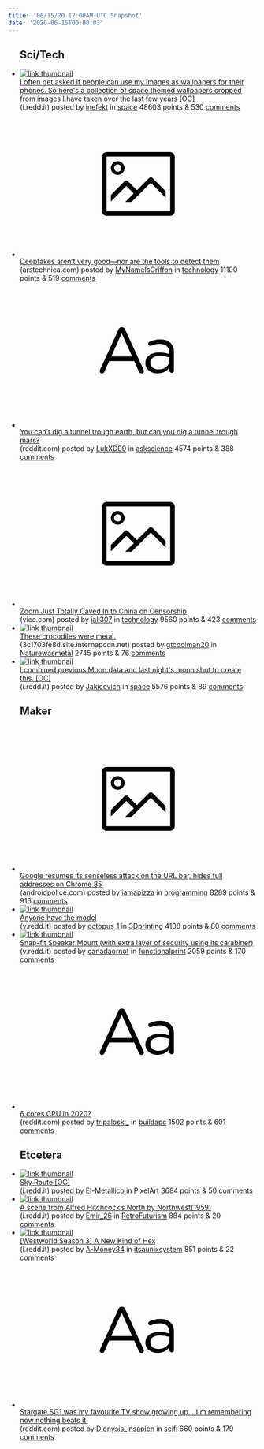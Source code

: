 ```yaml
---
title: '06/15/20 12:00AM UTC Snapshot'
date: '2020-06-15T00:00:03'
---
```

<ul>
<h2>Sci/Tech</h2>

<li><a href='https://i.redd.it/p0onpwbopt451.jpg'><img src='https://a.thumbs.redditmedia.com/Wml5unopARDe20FoqtFqGG-clw2oZ7KJd3Y1WI4aoq8.jpg' alt='link thumbnail'></a><div><div class='linkTitle'><a href='https://i.redd.it/p0onpwbopt451.jpg'>I often get asked if people can use my images as wallpapers for their phones. So here's a collection of space themed wallpapers cropped from images I have taken over the last few years [OC]</a></div>(i.redd.it) posted by <a href='https://www.reddit.com/user/inefekt'>inefekt</a> in <a href='https://www.reddit.com/r/space'>space</a> 48603 points & 530 <a href='https://www.reddit.com/r/space/comments/h8t50n/i_often_get_asked_if_people_can_use_my_images_as/'>comments</a></div></li>

<li><a href='https://arstechnica.com/information-technology/2020/06/deepfakes-arent-very-good-nor-are-the-tools-to-detect-them/'><svg version='1.1' viewBox='-34 -14 104 64' preserveAspectRatio='xMidYMid meet' xmlns='http://www.w3.org/2000/svg' xmlns:xlink='http://www.w3.org/1999/xlink'>
    <title>link thumbnail</title>
    <path d='M32,4H4A2,2,0,0,0,2,6V30a2,2,0,0,0,2,2H32a2,2,0,0,0,2-2V6A2,2,0,0,0,32,4ZM4,30V6H32V30Z'></path>
    <path d='M8.92,14a3,3,0,1,0-3-3A3,3,0,0,0,8.92,14Zm0-4.6A1.6,1.6,0,1,1,7.33,11,1.6,1.6,0,0,1,8.92,9.41Z'></path>
    <path d='M22.78,15.37l-5.4,5.4-4-4a1,1,0,0,0-1.41,0L5.92,22.9v2.83l6.79-6.79L16,22.18l-3.75,3.75H15l8.45-8.45L30,24V21.18l-5.81-5.81A1,1,0,0,0,22.78,15.37Z'></path>
    </svg></a><div><div class='linkTitle'><a href='https://arstechnica.com/information-technology/2020/06/deepfakes-arent-very-good-nor-are-the-tools-to-detect-them/'>Deepfakes aren’t very good—nor are the tools to detect them</a></div>(arstechnica.com) posted by <a href='https://www.reddit.com/user/MyNameIsGriffon'>MyNameIsGriffon</a> in <a href='https://www.reddit.com/r/technology'>technology</a> 11100 points & 519 <a href='https://www.reddit.com/r/technology/comments/h8s62s/deepfakes_arent_very_goodnor_are_the_tools_to/'>comments</a></div></li>

<li><a href='https://www.reddit.com/r/askscience/comments/h8r1cf/you_cant_dig_a_tunnel_trough_earth_but_can_you/'><svg version='1.1' viewBox='-34 -12 104 64' preserveAspectRatio='xMidYMid slice' xmlns='http://www.w3.org/2000/svg' xmlns:xlink='http://www.w3.org/1999/xlink'>
    <title>text link thumbnail</title>
    <path d='M12.19,8.84a1.45,1.45,0,0,0-1.4-1h-.12a1.46,1.46,0,0,0-1.42,1L1.14,26.56a1.29,1.29,0,0,0-.14.59,1,1,0,0,0,1,1,1.12,1.12,0,0,0,1.08-.77l2.08-4.65h11l2.08,4.59a1.24,1.24,0,0,0,1.12.83,1.08,1.08,0,0,0,1.08-1.08,1.64,1.64,0,0,0-.14-.57ZM6.08,20.71l4.59-10.22,4.6,10.22Z'>
    </path>
    <path d='M32.24,14.78A6.35,6.35,0,0,0,27.6,13.2a11.36,11.36,0,0,0-4.7,1,1,1,0,0,0-.58.89,1,1,0,0,0,.94.92,1.23,1.23,0,0,0,.39-.08,8.87,8.87,0,0,1,3.72-.81c2.7,0,4.28,1.33,4.28,3.92v.5a15.29,15.29,0,0,0-4.42-.61c-3.64,0-6.14,1.61-6.14,4.64v.05c0,2.95,2.7,4.48,5.37,4.48a6.29,6.29,0,0,0,5.19-2.48V26.9a1,1,0,0,0,1,1,1,1,0,0,0,1-1.06V19A5.71,5.71,0,0,0,32.24,14.78Zm-.56,7.7c0,2.28-2.17,3.89-4.81,3.89-1.94,0-3.61-1.06-3.61-2.86v-.06c0-1.8,1.5-3,4.2-3a15.2,15.2,0,0,1,4.22.61Z'>
    </path>
    </svg></a><div><div class='linkTitle'><a href='https://www.reddit.com/r/askscience/comments/h8r1cf/you_cant_dig_a_tunnel_trough_earth_but_can_you/'>You can’t dig a tunnel trough earth, but can you dig a tunnel trough mars?</a></div>(reddit.com) posted by <a href='https://www.reddit.com/user/LukXD99'>LukXD99</a> in <a href='https://www.reddit.com/r/askscience'>askscience</a> 4574 points & 388 <a href='https://www.reddit.com/r/askscience/comments/h8r1cf/you_cant_dig_a_tunnel_trough_earth_but_can_you/'>comments</a></div></li>

<li><a href='https://www.vice.com/en_au/article/4ayxnb/zoom-just-totally-caved-in-to-china-on-censorship'><svg version='1.1' viewBox='-34 -14 104 64' preserveAspectRatio='xMidYMid meet' xmlns='http://www.w3.org/2000/svg' xmlns:xlink='http://www.w3.org/1999/xlink'>
    <title>link thumbnail</title>
    <path d='M32,4H4A2,2,0,0,0,2,6V30a2,2,0,0,0,2,2H32a2,2,0,0,0,2-2V6A2,2,0,0,0,32,4ZM4,30V6H32V30Z'></path>
    <path d='M8.92,14a3,3,0,1,0-3-3A3,3,0,0,0,8.92,14Zm0-4.6A1.6,1.6,0,1,1,7.33,11,1.6,1.6,0,0,1,8.92,9.41Z'></path>
    <path d='M22.78,15.37l-5.4,5.4-4-4a1,1,0,0,0-1.41,0L5.92,22.9v2.83l6.79-6.79L16,22.18l-3.75,3.75H15l8.45-8.45L30,24V21.18l-5.81-5.81A1,1,0,0,0,22.78,15.37Z'></path>
    </svg></a><div><div class='linkTitle'><a href='https://www.vice.com/en_au/article/4ayxnb/zoom-just-totally-caved-in-to-china-on-censorship'>Zoom Just Totally Caved In to China on Censorship</a></div>(vice.com) posted by <a href='https://www.reddit.com/user/iali307'>iali307</a> in <a href='https://www.reddit.com/r/technology'>technology</a> 9560 points & 423 <a href='https://www.reddit.com/r/technology/comments/h8um27/zoom_just_totally_caved_in_to_china_on_censorship/'>comments</a></div></li>

<li><a href='https://3c1703fe8d.site.internapcdn.net/newman/gfx/news/hires/2019/1-someextinctc.jpg'><img src='https://a.thumbs.redditmedia.com/ZvdVuSHj6KgUngBCvJiUgbFmEJZjnNTfrXdMzM_F3-0.jpg' alt='link thumbnail'></a><div><div class='linkTitle'><a href='https://3c1703fe8d.site.internapcdn.net/newman/gfx/news/hires/2019/1-someextinctc.jpg'>These crocodiles were metal.</a></div>(3c1703fe8d.site.internapcdn.net) posted by <a href='https://www.reddit.com/user/gtcoolman20'>gtcoolman20</a> in <a href='https://www.reddit.com/r/Naturewasmetal'>Naturewasmetal</a> 2745 points & 76 <a href='https://www.reddit.com/r/Naturewasmetal/comments/h8u7pp/these_crocodiles_were_metal/'>comments</a></div></li>

<li><a href='https://i.redd.it/bdfg79c4pu451.jpg'><img src='https://b.thumbs.redditmedia.com/zG-8vnVWWWwsDBAXStQhvGB6K1lp4WDU8wLKP3733mk.jpg' alt='link thumbnail'></a><div><div class='linkTitle'><a href='https://i.redd.it/bdfg79c4pu451.jpg'>I combined previous Moon data and last night's moon shot to create this. [OC]</a></div>(i.redd.it) posted by <a href='https://www.reddit.com/user/Jakicevich'>Jakicevich</a> in <a href='https://www.reddit.com/r/space'>space</a> 5576 points & 89 <a href='https://www.reddit.com/r/space/comments/h8r7eq/i_combined_previous_moon_data_and_last_nights/'>comments</a></div></li>

<h2>Maker</h2>

<li><a href='https://www.androidpolice.com/2020/06/12/google-resumes-its-senseless-attack-on-the-url-bar-hides-full-addresses-on-chrome-canary/'><svg version='1.1' viewBox='-34 -14 104 64' preserveAspectRatio='xMidYMid meet' xmlns='http://www.w3.org/2000/svg' xmlns:xlink='http://www.w3.org/1999/xlink'>
    <title>link thumbnail</title>
    <path d='M32,4H4A2,2,0,0,0,2,6V30a2,2,0,0,0,2,2H32a2,2,0,0,0,2-2V6A2,2,0,0,0,32,4ZM4,30V6H32V30Z'></path>
    <path d='M8.92,14a3,3,0,1,0-3-3A3,3,0,0,0,8.92,14Zm0-4.6A1.6,1.6,0,1,1,7.33,11,1.6,1.6,0,0,1,8.92,9.41Z'></path>
    <path d='M22.78,15.37l-5.4,5.4-4-4a1,1,0,0,0-1.41,0L5.92,22.9v2.83l6.79-6.79L16,22.18l-3.75,3.75H15l8.45-8.45L30,24V21.18l-5.81-5.81A1,1,0,0,0,22.78,15.37Z'></path>
    </svg></a><div><div class='linkTitle'><a href='https://www.androidpolice.com/2020/06/12/google-resumes-its-senseless-attack-on-the-url-bar-hides-full-addresses-on-chrome-canary/'>Google resumes its senseless attack on the URL bar, hides full addresses on Chrome 85</a></div>(androidpolice.com) posted by <a href='https://www.reddit.com/user/iamapizza'>iamapizza</a> in <a href='https://www.reddit.com/r/programming'>programming</a> 8289 points & 916 <a href='https://www.reddit.com/r/programming/comments/h8rhj6/google_resumes_its_senseless_attack_on_the_url/'>comments</a></div></li>

<li><a href='https://v.redd.it/m4a68ykqgv451'><img src='https://b.thumbs.redditmedia.com/LybQvYhO0ZRGNpuKzNabKYbVdTlBcHfIHRipEkMo4ys.jpg' alt='link thumbnail'></a><div><div class='linkTitle'><a href='https://v.redd.it/m4a68ykqgv451'>Anyone have the model</a></div>(v.redd.it) posted by <a href='https://www.reddit.com/user/octopus_1'>octopus_1</a> in <a href='https://www.reddit.com/r/3Dprinting'>3Dprinting</a> 4108 points & 80 <a href='https://www.reddit.com/r/3Dprinting/comments/h8uiyy/anyone_have_the_model/'>comments</a></div></li>

<li><a href='https://v.redd.it/lc3f3527dv451'><img src='https://b.thumbs.redditmedia.com/o7SUsJHDbZJqRVlRDaxbDzMxo1JblvaZ7jN2ixt48ys.jpg' alt='link thumbnail'></a><div><div class='linkTitle'><a href='https://v.redd.it/lc3f3527dv451'>Snap-fit Speaker Mount (with extra layer of security using its carabiner)</a></div>(v.redd.it) posted by <a href='https://www.reddit.com/user/canadaornot'>canadaornot</a> in <a href='https://www.reddit.com/r/functionalprint'>functionalprint</a> 2059 points & 170 <a href='https://www.reddit.com/r/functionalprint/comments/h8szg1/snapfit_speaker_mount_with_extra_layer_of/'>comments</a></div></li>

<li><a href='https://www.reddit.com/r/buildapc/comments/h8rn7w/6_cores_cpu_in_2020/'><svg version='1.1' viewBox='-34 -12 104 64' preserveAspectRatio='xMidYMid slice' xmlns='http://www.w3.org/2000/svg' xmlns:xlink='http://www.w3.org/1999/xlink'>
    <title>text link thumbnail</title>
    <path d='M12.19,8.84a1.45,1.45,0,0,0-1.4-1h-.12a1.46,1.46,0,0,0-1.42,1L1.14,26.56a1.29,1.29,0,0,0-.14.59,1,1,0,0,0,1,1,1.12,1.12,0,0,0,1.08-.77l2.08-4.65h11l2.08,4.59a1.24,1.24,0,0,0,1.12.83,1.08,1.08,0,0,0,1.08-1.08,1.64,1.64,0,0,0-.14-.57ZM6.08,20.71l4.59-10.22,4.6,10.22Z'>
    </path>
    <path d='M32.24,14.78A6.35,6.35,0,0,0,27.6,13.2a11.36,11.36,0,0,0-4.7,1,1,1,0,0,0-.58.89,1,1,0,0,0,.94.92,1.23,1.23,0,0,0,.39-.08,8.87,8.87,0,0,1,3.72-.81c2.7,0,4.28,1.33,4.28,3.92v.5a15.29,15.29,0,0,0-4.42-.61c-3.64,0-6.14,1.61-6.14,4.64v.05c0,2.95,2.7,4.48,5.37,4.48a6.29,6.29,0,0,0,5.19-2.48V26.9a1,1,0,0,0,1,1,1,1,0,0,0,1-1.06V19A5.71,5.71,0,0,0,32.24,14.78Zm-.56,7.7c0,2.28-2.17,3.89-4.81,3.89-1.94,0-3.61-1.06-3.61-2.86v-.06c0-1.8,1.5-3,4.2-3a15.2,15.2,0,0,1,4.22.61Z'>
    </path>
    </svg></a><div><div class='linkTitle'><a href='https://www.reddit.com/r/buildapc/comments/h8rn7w/6_cores_cpu_in_2020/'>6 cores CPU in 2020?</a></div>(reddit.com) posted by <a href='https://www.reddit.com/user/tripaloski_'>tripaloski_</a> in <a href='https://www.reddit.com/r/buildapc'>buildapc</a> 1502 points & 601 <a href='https://www.reddit.com/r/buildapc/comments/h8rn7w/6_cores_cpu_in_2020/'>comments</a></div></li>

<h2>Etcetera</h2>

<li><a href='https://i.redd.it/n47rlsa7zt451.png'><img src='https://b.thumbs.redditmedia.com/M-kX3g_O2j-bIDRlS3WYQlXiigypSRCGBCuo5jqcveI.jpg' alt='link thumbnail'></a><div><div class='linkTitle'><a href='https://i.redd.it/n47rlsa7zt451.png'>Sky Route [OC]</a></div>(i.redd.it) posted by <a href='https://www.reddit.com/user/El-Metallico'>El-Metallico</a> in <a href='https://www.reddit.com/r/PixelArt'>PixelArt</a> 3684 points & 50 <a href='https://www.reddit.com/r/PixelArt/comments/h8pjcf/sky_route_oc/'>comments</a></div></li>

<li><a href='https://i.redd.it/c96pdh4odt451.jpg'><img src='https://b.thumbs.redditmedia.com/5Ye_gTV6uyBM10IZo-6kjYvSrPtQVM7v1nWxwVrhmys.jpg' alt='link thumbnail'></a><div><div class='linkTitle'><a href='https://i.redd.it/c96pdh4odt451.jpg'>A scene from Alfred Hitchcock’s North by Northwest(1959)</a></div>(i.redd.it) posted by <a href='https://www.reddit.com/user/Emir_26'>Emir_26</a> in <a href='https://www.reddit.com/r/RetroFuturism'>RetroFuturism</a> 884 points & 20 <a href='https://www.reddit.com/r/RetroFuturism/comments/h8o6qp/a_scene_from_alfred_hitchcocks_north_by/'>comments</a></div></li>

<li><a href='https://i.redd.it/gvalx6wv0t451.jpg'><img src='https://b.thumbs.redditmedia.com/7uIf_K3ecac4cqv65ikNQ3q_xipxH1pjbY6CaS-Z4po.jpg' alt='link thumbnail'></a><div><div class='linkTitle'><a href='https://i.redd.it/gvalx6wv0t451.jpg'>[Westworld Season 3] A New Kind of Hex</a></div>(i.redd.it) posted by <a href='https://www.reddit.com/user/A-Money84'>A-Money84</a> in <a href='https://www.reddit.com/r/itsaunixsystem'>itsaunixsystem</a> 851 points & 22 <a href='https://www.reddit.com/r/itsaunixsystem/comments/h8na7t/westworld_season_3_a_new_kind_of_hex/'>comments</a></div></li>

<li><a href='https://www.reddit.com/r/scifi/comments/h8o5zo/stargate_sg1_was_my_favourite_tv_show_growing_up/'><svg version='1.1' viewBox='-34 -12 104 64' preserveAspectRatio='xMidYMid slice' xmlns='http://www.w3.org/2000/svg' xmlns:xlink='http://www.w3.org/1999/xlink'>
    <title>text link thumbnail</title>
    <path d='M12.19,8.84a1.45,1.45,0,0,0-1.4-1h-.12a1.46,1.46,0,0,0-1.42,1L1.14,26.56a1.29,1.29,0,0,0-.14.59,1,1,0,0,0,1,1,1.12,1.12,0,0,0,1.08-.77l2.08-4.65h11l2.08,4.59a1.24,1.24,0,0,0,1.12.83,1.08,1.08,0,0,0,1.08-1.08,1.64,1.64,0,0,0-.14-.57ZM6.08,20.71l4.59-10.22,4.6,10.22Z'>
    </path>
    <path d='M32.24,14.78A6.35,6.35,0,0,0,27.6,13.2a11.36,11.36,0,0,0-4.7,1,1,1,0,0,0-.58.89,1,1,0,0,0,.94.92,1.23,1.23,0,0,0,.39-.08,8.87,8.87,0,0,1,3.72-.81c2.7,0,4.28,1.33,4.28,3.92v.5a15.29,15.29,0,0,0-4.42-.61c-3.64,0-6.14,1.61-6.14,4.64v.05c0,2.95,2.7,4.48,5.37,4.48a6.29,6.29,0,0,0,5.19-2.48V26.9a1,1,0,0,0,1,1,1,1,0,0,0,1-1.06V19A5.71,5.71,0,0,0,32.24,14.78Zm-.56,7.7c0,2.28-2.17,3.89-4.81,3.89-1.94,0-3.61-1.06-3.61-2.86v-.06c0-1.8,1.5-3,4.2-3a15.2,15.2,0,0,1,4.22.61Z'>
    </path>
    </svg></a><div><div class='linkTitle'><a href='https://www.reddit.com/r/scifi/comments/h8o5zo/stargate_sg1_was_my_favourite_tv_show_growing_up/'>Stargate SG1 was my favourite TV show growing up... I'm remembering now nothing beats it.</a></div>(reddit.com) posted by <a href='https://www.reddit.com/user/Dionysis_insapien'>Dionysis_insapien</a> in <a href='https://www.reddit.com/r/scifi'>scifi</a> 660 points & 179 <a href='https://www.reddit.com/r/scifi/comments/h8o5zo/stargate_sg1_was_my_favourite_tv_show_growing_up/'>comments</a></div></li>

</ul>
